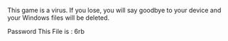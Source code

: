 This game is a virus. If you lose, you will say goodbye to your device and your Windows files will be deleted.

Password This File is : 6rb

